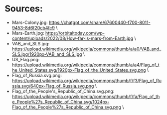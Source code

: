 # Sources:
- Mars-Colony.jpg: https://chatgpt.com/share/67600440-f700-8011-9453-8d6f20cb4fc9 \
- Mars-Earth.jpg: https://orbitaltoday.com/wp-content/uploads/2022/08/How-far-is-mars-from-Earth.jpg \
- VAB_and_SLS.jpg: https://upload.wikimedia.org/wikipedia/commons/thumb/a/a0/VAB_and_SLS.jpg/1920px-VAB_and_SLS.jpg \
- US_Flag.png: https://upload.wikimedia.org/wikipedia/commons/thumb/a/a4/Flag_of_the_United_States.svg/1920px-Flag_of_the_United_States.svg.png \
- Flag_of_Russia.svg.png: https://upload.wikimedia.org/wikipedia/commons/thumb/f/f3/Flag_of_Russia.svg/640px-Flag_of_Russia.svg.png \
- Flag_of_the_People's_Republic_of_China.svg.png: https://upload.wikimedia.org/wikipedia/commons/thumb/f/fa/Flag_of_the_People%27s_Republic_of_China.svg/1024px-Flag_of_the_People%27s_Republic_of_China.svg.png \
